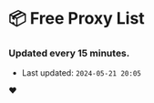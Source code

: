 # :package: Free Proxy List
### Updated every 15 minutes.

- Last updated: `2024-05-21 20:05`

:heart:
